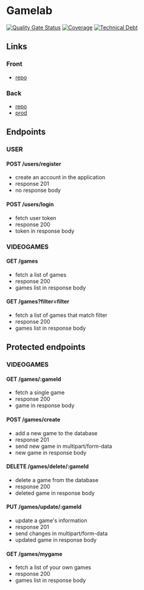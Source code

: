 # Gamelab

[![Quality Gate Status](https://sonarcloud.io/api/project_badges/measure?project=isdi-coders-2023_Marc-Girbau-Final-Project-back-202301-bcn&metric=alert_status)](https://sonarcloud.io/summary/new_code?id=isdi-coders-2023_Marc-Girbau-Final-Project-back-202301-bcn)
[![Coverage](https://sonarcloud.io/api/project_badges/measure?project=isdi-coders-2023_Marc-Girbau-Final-Project-back-202301-bcn&metric=coverage)](https://sonarcloud.io/summary/new_code?id=isdi-coders-2023_Marc-Girbau-Final-Project-back-202301-bcn)
[![Technical Debt](https://sonarcloud.io/api/project_badges/measure?project=isdi-coders-2023_Marc-Girbau-Final-Project-back-202301-bcn&metric=sqale_index)](https://sonarcloud.io/summary/new_code?id=isdi-coders-2023_Marc-Girbau-Final-Project-back-202301-bcn)

## Links

### Front

- [repo](https://github.com/isdi-coders-2023/Marc-Girbau-Final-Project-front-202301-bcn)

### Back

- [repo](https://github.com/isdi-coders-2023/Marc-Girbau-Final-Project-back-202301-bcn)
- [prod](https://marc-girbau-final-project-202301-bcn.onrender.com/)

## Endpoints

### USER

#### POST /users/register

- create an account in the application
- response 201
- no response body

#### POST /users/login

- fetch user token
- response 200
- token in response body

### VIDEOGAMES

#### GET /games

- fetch a list of games
- response 200
- games list in response body

#### GET /games?filter=filter

- fetch a list of games that match filter
- response 200
- games list in response body

## Protected endpoints

### VIDEOGAMES

#### GET /games/:gameId

- fetch a single game
- response 200
- game in response body

#### POST /games/create

- add a new game to the database
- response 201
- send new game in multipart/form-data
- new game in response body

#### DELETE /games/delete/:gameId

- delete a game from the database
- response 200
- deleted game in response body

#### PUT /games/update/:gameId

- update a game's information
- response 201
- send changes in multipart/form-data
- updated game in response body

#### GET /games/mygame

- fetch a list of your own games
- response 200
- games list in response body
